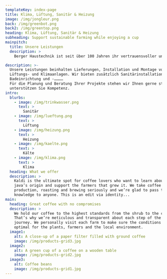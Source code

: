 ```yaml
---
templateKey: index-page
title: Klima, Lüftung, Sanitär & Heizung
image: /img/jongleur.png
back: /img/greenbot.png
back2: /img/greentop.png
heading: Klima, Lüftung, Sanitär & Heizung
subheading: Support sustainable farming while enjoying a cup
mainpitch:
  title: Unsere Leistungen
  description: >
    Berger Haustechnik ist seit über 100 Jahren ihr vertrauensvoller und zuverlässiger Partner in der Region. Wir stehen Ihnen mit großem Erfahrungsschatz, etlichen zufriedenen Kunden und stets höchster Qualität zur Seite.

description: >-
  Unsere Leistungen beinhalten Lieferungen, Installation und Montage von Heizungs-, 
  Lüftungs- und Klimaanlagen. Wir bieten zusätzlich Sanitärinstallationen an, sowie die 
  Badeinrichtung und -…………
  Für die Planung und Beratung Ihrer Projekte stehen wir Ihnen gerne stets zur Seite und 
  unterstützen Sie Kompetenz.
intro:
  blurbs:
    - image: /img/trinkwasser.png
      text: >
        Sanitär
    - image: /img/lueftung.png
      text: >
        Lüftung
    - image: /img/heizung.png
      text: >
        Heizung
    - image: /img/kaelte.png
      text: >
        Kälte
    - image: /img/klima.png
      text: >
        Klima
  heading: What we offer
  description: >
    Kaldi is the ultimate spot for coffee lovers who want to learn about their
    java’s origin and support the farmers that grew it. We take coffee
    production, roasting and brewing seriously and we’re glad to pass that
    knowledge to anyone. This is an edit via identity...
main:
  heading: Great coffee with no compromises
  description: >
    We hold our coffee to the highest standards from the shrub to the cup.
    That’s why we’re meticulous and transparent about each step of the coffee’s
    journey. We personally visit each farm to make sure the conditions are
    optimal for the plants, farmers and the local environment.
  image1:
    alt: A close-up of a paper filter filled with ground coffee
    image: /img/products-grid3.jpg
  image2:
    alt: A green cup of a coffee on a wooden table
    image: /img/products-grid2.jpg
  image3:
    alt: Coffee beans
    image: /img/products-grid1.jpg
---
```

